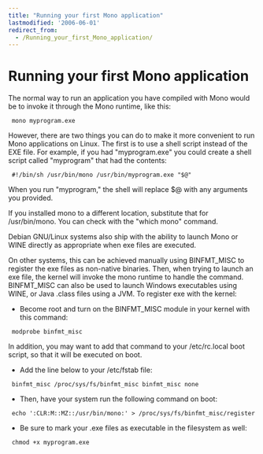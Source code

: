 ```yaml
---
title: "Running your first Mono application"
lastmodified: '2006-06-01'
redirect_from:
  - /Running_your_first_Mono_application/
---
```


Running your first Mono application
===================================

The normal way to run an application you have compiled with Mono would be to invoke it through the Mono runtime, like this:

     mono myprogram.exe

However, there are two things you can do to make it more convenient to run Mono applications on Linux. The first is to use a shell script instead of the EXE file. For example, if you had "myprogram.exe" you could create a shell script called "myprogram" that had the contents:

     #!/bin/sh /usr/bin/mono /usr/bin/myprogram.exe "$@"

When you run "myprogram," the shell will replace \$@ with any arguments you provided.

If you installed mono to a different location, substitute that for /usr/bin/mono. You can check with the "which mono" command.

Debian GNU/Linux systems also ship with the ability to launch Mono or WINE directly as appropriate when exe files are executed.

On other systems, this can be achieved manually using BINFMT_MISC to register the exe files as non-native binaries. Then, when trying to launch an exe file, the kernel will invoke the mono runtime to handle the command. BINFMT_MISC can also be used to launch Windows executables using WINE, or Java .class files using a JVM. To register exe with the kernel:

-   Become root and turn on the BINFMT_MISC module in your kernel with this command:

<!-- -->

     modprobe binfmt_misc

In addition, you may want to add that command to your /etc/rc.local boot script, so that it will be executed on boot.

-   Add the line below to your /etc/fstab file:

<!-- -->

     binfmt_misc /proc/sys/fs/binfmt_misc binfmt_misc none

-   Then, have your system run the following command on boot:

<!-- -->

     echo ':CLR:M::MZ::/usr/bin/mono:' > /proc/sys/fs/binfmt_misc/register

-   Be sure to mark your .exe files as executable in the filesystem as well:

<!-- -->

     chmod +x myprogram.exe
